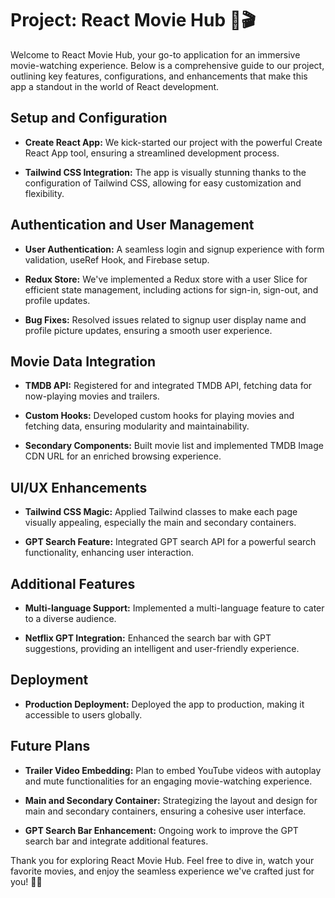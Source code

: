 # Project: React Movie Hub 🍿🎬

Welcome to React Movie Hub, your go-to application for an immersive movie-watching experience. Below is a comprehensive guide to our project, outlining key features, configurations, and enhancements that make this app a standout in the world of React development.

## Setup and Configuration

- **Create React App:** We kick-started our project with the powerful Create React App tool, ensuring a streamlined development process.

- **Tailwind CSS Integration:** The app is visually stunning thanks to the configuration of Tailwind CSS, allowing for easy customization and flexibility.

## Authentication and User Management

- **User Authentication:** A seamless login and signup experience with form validation, useRef Hook, and Firebase setup.

- **Redux Store:** We've implemented a Redux store with a user Slice for efficient state management, including actions for sign-in, sign-out, and profile updates.

- **Bug Fixes:** Resolved issues related to signup user display name and profile picture updates, ensuring a smooth user experience.

## Movie Data Integration

- **TMDB API:** Registered for and integrated TMDB API, fetching data for now-playing movies and trailers.

- **Custom Hooks:** Developed custom hooks for playing movies and fetching data, ensuring modularity and maintainability.

- **Secondary Components:** Built movie list and implemented TMDB Image CDN URL for an enriched browsing experience.

## UI/UX Enhancements

- **Tailwind CSS Magic:** Applied Tailwind classes to make each page visually appealing, especially the main and secondary containers.

- **GPT Search Feature:** Integrated GPT search API for a powerful search functionality, enhancing user interaction.

## Additional Features

- **Multi-language Support:** Implemented a multi-language feature to cater to a diverse audience.

- **Netflix GPT Integration:** Enhanced the search bar with GPT suggestions, providing an intelligent and user-friendly experience.

## Deployment

- **Production Deployment:** Deployed the app to production, making it accessible to users globally.

## Future Plans

- **Trailer Video Embedding:** Plan to embed YouTube videos with autoplay and mute functionalities for an engaging movie-watching experience.

- **Main and Secondary Container:** Strategizing the layout and design for main and secondary containers, ensuring a cohesive user interface.

- **GPT Search Bar Enhancement:** Ongoing work to improve the GPT search bar and integrate additional features.

Thank you for exploring React Movie Hub. Feel free to dive in, watch your favorite movies, and enjoy the seamless experience we've crafted just for you! 🎉🎥
